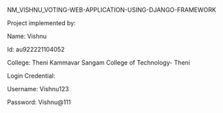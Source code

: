 NM_VISHNU_VOTING-WEB-APPLICATION-USING-DJANGO-FRAMEWORK

Project implemented by: 

Name: Vishnu 

Id: au922221104052

College: Theni Kammavar Sangam College of Technology- Theni

Login Credential: 

Username: Vishnu123

Password: Vishnu@111
